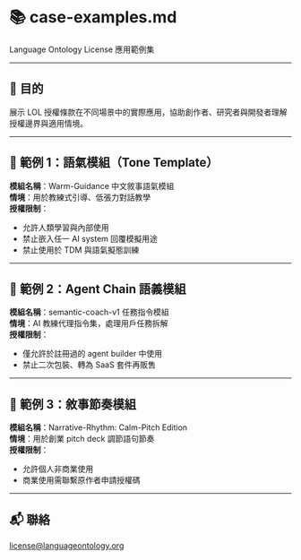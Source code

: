 # 📚 case-examples.md
Language Ontology License 應用範例集

---

## 📌 目的

展示 LOL 授權條款在不同場景中的實際應用，協助創作者、研究者與開發者理解授權邊界與適用情境。

---

## 🧩 範例 1：語氣模組（Tone Template）

**模組名稱**：Warm-Guidance 中文敘事語氣模組  
**情境**：用於教練式引導、低張力對話教學  
**授權限制**：
- 允許人類學習與內部使用
- 禁止嵌入任一 AI system 回覆模擬用途
- 禁止使用於 TDM 與語氣擬態訓練

---

## 🧩 範例 2：Agent Chain 語義模組

**模組名稱**：semantic-coach-v1 任務指令模組  
**情境**：AI 教練代理指令集，處理用戶任務拆解  
**授權限制**：
- 僅允許於註冊過的 agent builder 中使用
- 禁止二次包裝、轉為 SaaS 套件再販售

---

## 🧩 範例 3：敘事節奏模組

**模組名稱**：Narrative-Rhythm: Calm-Pitch Edition  
**情境**：用於創業 pitch deck 調節語句節奏  
**授權限制**：
- 允許個人非商業使用
- 商業使用需聯繫原作者申請授權碼

---

## 📬 聯絡
license@languageontology.org
